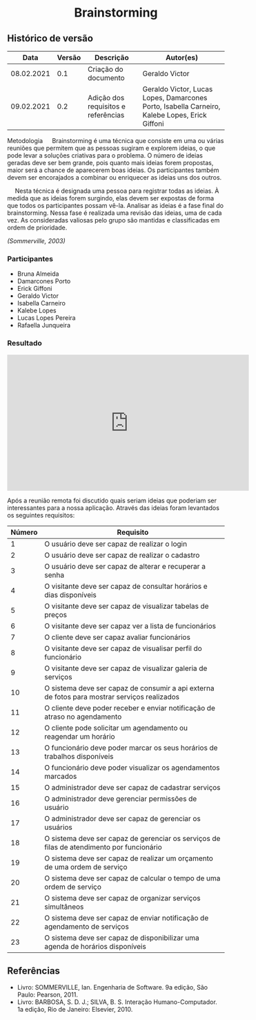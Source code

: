 # <center> Brainstorming
## Histórico de versão

|Data | Versão | Descrição | Autor(es)
| -- | -- | -- | -- |
| 08.02.2021 | 0.1 | Criação do documento | Geraldo Victor|
| 09.02.2021 | 0.2 | Adição dos requisitos e referências | Geraldo Victor, Lucas Lopes, Damarcones Porto, Isabella Carneiro, Kalebe Lopes, Erick Giffoni|

Metodologia
  Brainstorming é uma técnica que consiste em uma ou várias reuniões que permitem que as pessoas sugiram e explorem ideias, o que pode levar a soluções criativas para o problema. O número de ideias geradas deve ser bem grande, pois quanto mais ideias forem propostas, maior será a chance de aparecerem boas ideias. Os participantes também devem ser encorajados a combinar ou enriquecer as ideias uns dos outros.

  Nesta técnica é designada uma pessoa para registrar todas as ideias. À medida que as ideias forem surgindo, elas devem ser expostas de forma que todos os participantes possam vê-la. Analisar as ideias é a fase final do brainstorming. Nessa fase é realizada uma revisão das ideias, uma de cada vez. As consideradas valiosas pelo grupo são mantidas e classificadas em ordem de prioridade.

<p align="justify"><em>(Sommerville, 2003)</em> </p>

### Participantes

* Bruna Almeida 
* Damarcones Porto 
* Erick Giffoni 
* Geraldo Victor 
* Isabella Carneiro 
* Kalebe Lopes 
* Lucas Lopes Pereira 
* Rafaella Junqueira 

### Resultado

<iframe width="560" height="315" src="https://www.youtube.com/embed/hU7_6EAonpo" frameborder="0" allow="accelerometer; autoplay; clipboard-write; encrypted-media; gyroscope; picture-in-picture" allowfullscreen></iframe>

Após a reunião remota foi discutido quais seriam ideias que poderiam ser interessantes para a nossa aplicação.
Através das ideias foram levantados os seguintes requisitos: 

| Número | Requisito|
| -- | -- |
|1 | O usuário deve ser capaz de realizar o login|
|2 | O usuário deve ser capaz de realizar o cadastro|
|3 | O usuário deve ser capaz de alterar e recuperar a senha|
|4 | O visitante deve ser capaz de consultar horários e dias disponíveis|
|5 | O visitante deve ser capaz de visualizar tabelas de preços|
|6 | O visitante deve ser capaz ver a lista de funcionários|
|7 | O cliente deve ser capaz avaliar funcionários|
|8 | O visitante deve ser capaz de visualisar perfil do funcionário|
|9 | O visitante deve ser capaz de visualizar galeria de serviços|
|10 | O sistema deve ser capaz de consumir a api externa de fotos para mostrar serviços realizados|
|11 | O cliente deve poder receber e enviar notificação de atraso no agendamento|
|12 | O cliente pode solicitar um agendamento ou reagendar um horário|
|13 | O funcionário deve poder marcar os seus horários de trabalhos disponíveis|
|14 | O funcionário deve poder visualizar os agendamentos marcados|
|15 | O administrador deve ser capaz de cadastrar serviços|
|16 | O administrador deve gerenciar permissões de usuário|
|17 | O administrador deve ser capaz de gerenciar os usuários|
|18 | O sistema deve ser capaz de gerenciar os serviços de filas de atendimento por funcionário|
|19 | O sistema deve ser capaz de realizar um orçamento de uma ordem de serviço|
|20 | O sistema deve ser capaz de calcular o tempo de uma ordem de serviço|
|21 | O sistema deve ser capaz de organizar serviços simultâneos|
|22 | O sistema deve ser capaz de enviar notificação de agendamento de serviços|
|23 | O sistema deve ser capaz de disponibilizar uma agenda de horários disponíveis|


## Referências

- Livro: SOMMERVILLE, Ian. Engenharia de Software. 9a edição, São Paulo: Pearson, 2011.
- Livro: BARBOSA, S. D. J.; SILVA, B. S. Interação Humano-Computador. 1a edição, Rio de Janeiro: Elsevier, 2010.